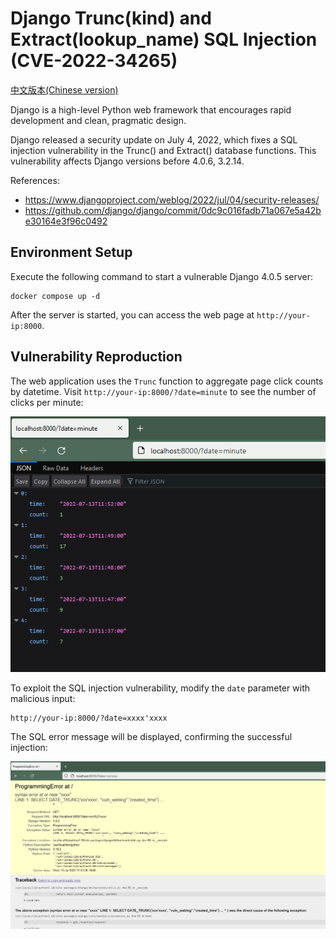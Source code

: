 # Django Trunc(kind) and Extract(lookup_name) SQL Injection (CVE-2022-34265)

[中文版本(Chinese version)](README.zh-cn.md)

Django is a high-level Python web framework that encourages rapid development and clean, pragmatic design.

Django released a security update on July 4, 2022, which fixes a SQL injection vulnerability in the Trunc() and Extract() database functions. This vulnerability affects Django versions before 4.0.6, 3.2.14.

References:

- https://www.djangoproject.com/weblog/2022/jul/04/security-releases/
- https://github.com/django/django/commit/0dc9c016fadb71a067e5a42be30164e3f96c0492

## Environment Setup

Execute the following command to start a vulnerable Django 4.0.5 server:

```
docker compose up -d
```

After the server is started, you can access the web page at `http://your-ip:8000`.

## Vulnerability Reproduction

The web application uses the `Trunc` function to aggregate page click counts by datetime. Visit `http://your-ip:8000/?date=minute` to see the number of clicks per minute:

![](1.png)

To exploit the SQL injection vulnerability, modify the `date` parameter with malicious input:

```
http://your-ip:8000/?date=xxxx'xxxx
```

The SQL error message will be displayed, confirming the successful injection:

![](2.png)
